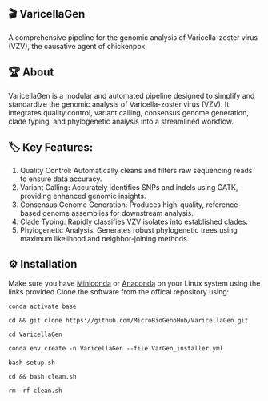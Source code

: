 ## 🎬 VaricellaGen
A comprehensive pipeline for the genomic analysis of Varicella-zoster virus (VZV), the causative agent of chickenpox.

## 🏆 About
VaricellaGen is a modular and automated pipeline designed to simplify and standardize the genomic analysis of Varicella-zoster virus (VZV). It integrates quality control, variant calling, consensus genome generation, clade typing, and phylogenetic analysis into a streamlined workflow.


## 🏷️ Key Features:

1. Quality Control: Automatically cleans and filters raw sequencing reads to ensure data accuracy.
2. Variant Calling: Accurately identifies SNPs and indels using GATK, providing enhanced genomic insights.
3. Consensus Genome Generation: Produces high-quality, reference-based genome assemblies for downstream analysis.
4. Clade Typing: Rapidly classifies VZV isolates into established clades.
5. Phylogenetic Analysis: Generates robust phylogenetic trees using maximum likelihood and neighbor-joining methods.

## ⚙️  Installation

Make sure you have [Miniconda](https://conda.io/miniconda.html) or [Anaconda](https://docs.anaconda.com/free/anaconda/install/linux/) on your Linux system using the links provided
Clone the software from the offical repository using: 


`conda activate base`

`cd && git clone https://github.com/MicroBioGenoHub/VaricellaGen.git`

`cd VaricellaGen`

`conda env create -n VaricellaGen --file VarGen_installer.yml`

`bash setup.sh`

`cd && bash clean.sh` 

`rm -rf clean.sh`


